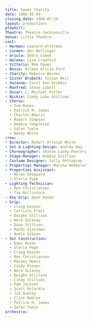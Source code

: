 ```yaml
---
title: Sweet Charity
date: 1986-05-09
closing_date: 1986-05-24
layout: productions
playbill:
Theatre: Theatre Jacksonville
Venue: Little Theatre
cast:
- Herman: Leonard Alterman
- Carmen: Ann Bellinger
- Ursula: Debra Cohee
- Helene: Lisa Crawford
- Vittorio: Rob Dauer
- Rosie: Aileen Alicia Ford
- Charity: Rebecca Warner
- Sister Brubeck: Vivian Weil
- Suzanne: Carol Ann Gribbin
- Manfred: Steve Labell
- Oscar: C. Michael Porter
- Nickie: Cindy Lube Stillson
- Chorus:
  - Tom Bates
  - Patrick M. James
  - Charles Nowlin
  - Robert Simpson
  - Debbie Templeton
  - Galen Toole
  - Wendy White
crew:
- Director: Robert Arleigh White
- Set & Lighting Design: Andrew Way
- Choreographer: Sharon Lasky-Peeters
- Stage Manager: Bobbie Stillson
- Costume Designer: Sally Pettegrew
- Properties Manager: Marsha Hebbeler
- Properties Assistant:
  - Helen Sheppard
  - Gloria Pepe
- Lighting Technician:
  - Ron Christiansen
  - Tim McClintock
- Key Grip: Dawn Roske
- Grip:
  - Craig Kassen
  - Carlisle Pratt
  - Dwight Stillson
  - Norm Dulaney
  - Dave Stillson
  - Randi Glossman
  - Audie Gibson
- Set Construction:
  - Dawn Roske
  - Gloria Pepe
  - Craig Kassen
  - Ron Christiansen
  - Massey Owens
  - Cindy Posner
  - Norm Dulaney
  - Dwight Stillson
  - Cindy Stillson
  - Pam Jackson
  - Scott McCorkle
  - Jim Dudley
  - Clint Mahlee
  - Patrick M. James
  - Galen Toole
orchestra:
---
```


